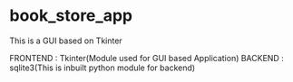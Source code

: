 # book_store_app
This is a GUI based on Tkinter 

FRONTEND  :   Tkinter(Module used for GUI based Application)
BACKEND   :   sqlite3(This is inbuilt python module for backend)

